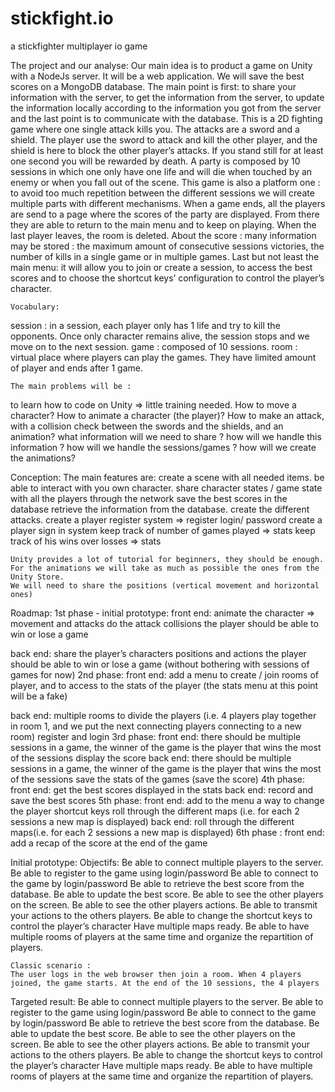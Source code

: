 # stickfight.io
a stickfighter multiplayer io game


The project and our analyse:
Our main idea is to product a game on Unity with a NodeJs server. It will be a web application. We will save the best scores on a MongoDB database.
	The main point is first: to share your information with the server, to get the information from the server, to update the information locally according to the information you got from the server and the last point is to communicate with the database.
	This is a 2D fighting game where one single attack kills you. The attacks are a sword and a shield. The player use the sword to attack and kill the other player, and the shield is here to block the other player’s attacks. If you stand still for at least one second you will be rewarded by death. A party is composed by 10 sessions in which one only have one life and will die when touched by an enemy or when you fall out of the scene.
	This game is also a platform one : to avoid too much repetition between the different sessions we will create multiple parts with different mechanisms.
	When a game ends, all the players are send to a page where the scores of the party are displayed. From there they are able to return to the main menu and to keep on playing. When the last player leaves, the room is deleted.
	About the score : many information may be stored : the maximum amount of consecutive sessions victories, the number of kills in a single game or in multiple games.
	Last but not least the main menu: it will allow you to join or create a session, to access the best scores and to choose the shortcut keys’ configuration to control the player’s character.

	Vocabulary:
session : in a session, each player only has 1 life and try to kill the opponents. Once only character remains alive, the session stops and we move on to the next session.
game : composed of 10 sessions.
room : virtual place where players can play the games. They have limited amount of player and ends after 1 game.

	The main problems will be :
to learn how to code on Unity => little training needed.
How to move a character? How to animate a character (the player)? How to make an attack, with a collision check between the swords and the shields, and an animation?
what information will we need to share ?
how will we handle this information ?
how will we handle the sessions/games ?
how will we create the animations?


Conception:
	The main features are:
create a scene with all needed items.
be able to interact with you own character.
share character states / game state with all the players through the network
save the best scores in the database
retrieve the information from the database.
create the different attacks.
create a player register system => register login/ password
create a player sign in system
keep track of number of games played => stats
keep track of his wins over losses => stats



	Unity provides a lot of tutorial for beginners, they should be enough. 
	For the animations we will take as much as possible the ones from the Unity Store.
	We will need to share the positions (vertical movement and horizontal ones)


Roadmap:
1st phase - initial prototype:
front end:
animate the character => movement and attacks
do the attack collisions
the player should be able to win or lose a game

back end:
share the player’s characters positions and actions
the player should be able to win or lose a game (without bothering with sessions of games for now)
2nd phase:
front end:
add a menu to create / join rooms of player, and to access to the stats of the player (the stats menu at this point will be a fake)

back end:
multiple rooms to divide the players (i.e. 4 players play together in room 1, and we put the next connecting players connecting to a new room)
register and login
3rd phase:
front end:
there should be multiple sessions in a game, the winner of the game is the player that wins the most of the sessions
display the score
back end:
there should be multiple sessions in a game, the winner of the game is the player that wins the most of the sessions
save the stats of the games (save the score)
4th phase:
front end:
get the best scores displayed in the stats
back end:
record and save the best scores
5th phase:
front end:
add to the menu a way to change the player shortcut keys
roll through the different maps (i.e. for each 2 sessions a new map is displayed)
back end:
roll through the different maps(i.e. for each 2 sessions a new map is displayed)
6th phase :
front end:
add a recap of the score at the end of the game


Initial prototype:
Objectifs:
Be able to connect multiple players to the server.
Be able to register to the game using login/password
Be able to connect to the game by login/password
Be able to retrieve the best score from the database.
Be able to update the best score.
Be able to see the other players on the screen.
Be able to see the other players actions.
Be able to transmit your actions to the others players.
Be able to change the shortcut keys to control the player’s character
Have multiple maps ready.
Be able to have multiple rooms of players at the same time and organize the repartition of players.

	Classic scenario :
	The user logs in the web browser then join a room. When 4 players joined, the game starts. At the end of the 10 sessions, the 4 players 


Targeted result:
Be able to connect multiple players to the server.
Be able to register to the game using login/password
Be able to connect to the game by login/password
Be able to retrieve the best score from the database.
Be able to update the best score.
Be able to see the other players on the screen.
Be able to see the other players actions.
Be able to transmit your actions to the others players.
Be able to change the shortcut keys to control the player’s character
Have multiple maps ready.
Be able to have multiple rooms of players at the same time and organize the repartition of players.
